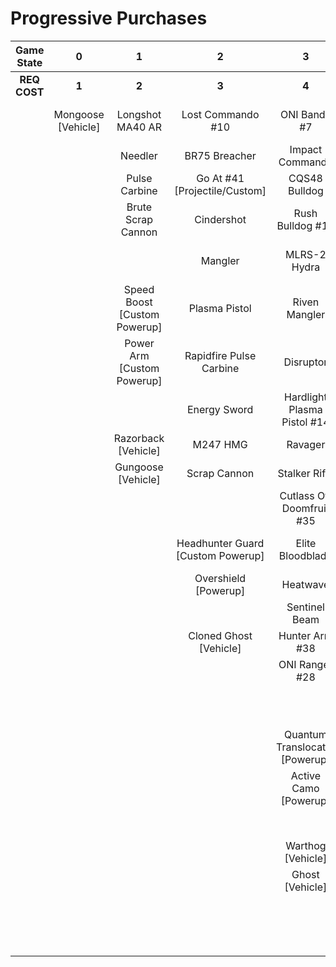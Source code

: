 # Progressive Purchases

| **Game State** | **0**              | **1**                        | **2**                                                 | **3**                          | **4**                                       | **5**                                      | **6**                                          |                                          |                                           |
|:--------------:|:------------------:|:----------------------------:|:-----------------------------------------------------:|:------------------------------:|:-------------------------------------------:|:------------------------------------------:|:----------------------------------------------:|:----------------------------------------:|:-----------------------------------------:|
| **REQ COST**   | **1**              | **2**                        | **3**                                                 | **4**                          | **5**                                       | **6**                                      | **7**                                          | **8**                                    | **9**                                     |
|                | Mongoose [Vehicle] | Longshot MA40 AR             | Lost Commando #10                                     | ONI Bandit #7                  | Key Off Speed #2                            | Striker Sidekick                           | Headhunter #48                                 | Guard Off Doisac #40 [Projectile/Custom] | Banish Off Balaho #43 [Projectile/Custom] |
|                |                    | Needler                      | BR75 Breacher                                         | Impact Commando                | Convergence Bulldog                         | ONI Battle Rifle #6                        | Valkyrie #13 [Projectile/Custom]               | Artifact Off Tremonius #49                | Scorpion Shot #47                         |
|                |                    | Pulse Carbine                | Go At #41 [Projectile/Custom] | CQS48 Bulldog                  | Valor Off Dinh #12                          | Banished Bandit #8                         | The Final Token #25                            | Rushdown Hammer                          |                                           |
|                |                    | Brute Scrap Cannon           | Cindershot                                            | Rush Bulldog #11               | Spike Hydra #37 [Projectile/Custom]         | Pursuit Hydra                              | Infiltrator Off Worlds #45 [Projectile/Custom] |                                          |                                           |
|                |                    |                              | Mangler                                               | MLRS-2 Hydra                   | M41 SPNKR                                   | Knight Off Zeretus #39 [Projectile/Custom] | Calcine Disruptor                              | Wraith [Vehicle]                         |                                           |
|                |                    | Speed Boost [Custom Powerup] | Plasma Pistol                                         | Riven Mangler                  | Triple Threat #23                           | M41 Tracker                                | Attack Off Iratus #20                          | Scorpion [Vehicle]                       |                                           |
|                |                    | Power Arm [Custom Powerup]   | Rapidfire Pulse Carbine                               | Disruptor                      | Decaying World #21                          | S7 Sniper Rifle                            | Eayn Carbine #18                               |                                          |                                           |
|                |                    |                              | Energy Sword                                          | Hardlight Plasma Pistol #14    | Unbound Plasma Pistol                       | Reward Off Hyperius #46                    | Purging Shock Rifle                            |                                          |                                           |
|                |                    | Razorback [Vehicle]          | M247 HMG                                              | Ravager                        | Pinpoint Needler                            | S7 Flexfire Sniper                         | Stunning Bounty #22                            |                                          |                                           |
|                |                    | Gungoose [Vehicle]           | Scrap Cannon                                          | Stalker Rifle                  | Pulse Wave #16                              | Arcane Sentinel Beam                       | Doom Off Reach #30                             |                                          |                                           |
|                |                    |                              |                                                       | Cutlass Off Doomfruit #35      | Zealot Ravager #19                          | Phantom Assassin #26                       | Sentry Off Writh Kul #34                       |                                          |                                           |
|                |                    |                              | Headhunter Guard [Custom Powerup]                     | Elite Bloodblade               | Ravager Rebound                             | Plasma Mangler #42 [Projectile/Custom]     | Diminsher of Hope                              |                                          |                                           |
|                |                    |                              | Overshield [Powerup]                                  | Heatwave                       | Shot Off Barroth #17                        | Gravity Hammer                             | Exterminating Hazard #15                       |                                          |                                           |
|                |                    |                              |                                                       | Sentinel Beam                  | Stalker Rifle Ultra                         | Shock Rifle                                |                                                |                                          |                                           |
|                |                    |                              | Cloned Ghost [Vehicle]                                | Hunter Arm #38                 | Skewer                                      | Scout Skewer #27                           | Wasp [Vehicle]                                 |                                          |                                           |
|                |                    |                              |                                                       | ONI Ranger #28                 | Scatterbound Heatwave                       | Volatile Skewer                            | Banshee [Vehicle]                              |                                          |                                           |
|                |                    |                              |                                                       |                                | Broken Installation #44 [Projectile/Custom] | Power Off Jega 'Rdomnai #36 [Third Type]     |                                                |                                          |                                           |
|                |                    |                              |                                                       | Quantum Translocator [Powerup] | Duelist Energy Sword                        | Defender off Sanghelios #33                |                                                |                                          |                                           |
|                |                    |                              |                                                       | Active Camo [Powerup]          | Extermination Off Infection #24             |                                            |                                                |                                          |                                           |
|                |                    |                              |                                                       |                                | Backdraft Cindershot                        | Health Steal [Custom Powerup]              |                                                |                                          |                                           |
|                |                    |                              |                                                       | Warthog [Vehicle]              | ONI Turret #29                              |                                            |                                                |                                          |                                           |
|                |                    |                              |                                                       | Ghost [Vehicle]                | The Champion #31                            | Cloned Banshee [Vehicle]                   |                                                |                                          |                                           |
|                |                    |                              |                                                       |                                | Plasma Cannon                               |                                            |                                                |                                          |                                           |
|                |                    |                              |                                                       |                                |                                             |                                            |                                                |                                          |                                           |
|                |                    |                              |                                                       |                                | Rocket Hog [Vehicle]                        |                                            |                                                |                                          |                                           |
|                |                    |                              |                                                       |                                |                                             |                                            |                                                |                                          |                                           |
|                |                    |                              |                                                       |                                |                                             |                                            |                                                |                                          |                                           |
|                |                    |                              |                                                       |                                |                                             |                                            |                                                |                                          |                                           |
